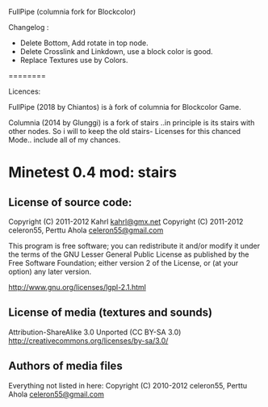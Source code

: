FullPipe (columnia fork for Blockcolor)

Changelog :

- Delete Bottom, Add rotate in top node.
- Delete Crosslink and Linkdown, use a block color is good.
- Replace Textures use by Colors.

========

Licences:

FullPipe (2018 by Chiantos) is à fork of columnia for Blockcolor Game.

Columnia (2014 by Glunggi) is a fork of stairs ..in principle is its stairs with other nodes.
So i will to keep the old stairs- Licenses for this chanced Mode.. include all of my chances.

Minetest 0.4 mod: stairs
=========================

License of source code:
-----------------------
Copyright (C) 2011-2012 Kahrl <kahrl@gmx.net>
Copyright (C) 2011-2012 celeron55, Perttu Ahola <celeron55@gmail.com>

This program is free software; you can redistribute it and/or modify
it under the terms of the GNU Lesser General Public License as published by
the Free Software Foundation; either version 2 of the License, or
(at your option) any later version.

http://www.gnu.org/licenses/lgpl-2.1.html

License of media (textures and sounds)
--------------------------------------
Attribution-ShareAlike 3.0 Unported (CC BY-SA 3.0)
http://creativecommons.org/licenses/by-sa/3.0/

Authors of media files
-----------------------
Everything not listed in here:
Copyright (C) 2010-2012 celeron55, Perttu Ahola <celeron55@gmail.com>
